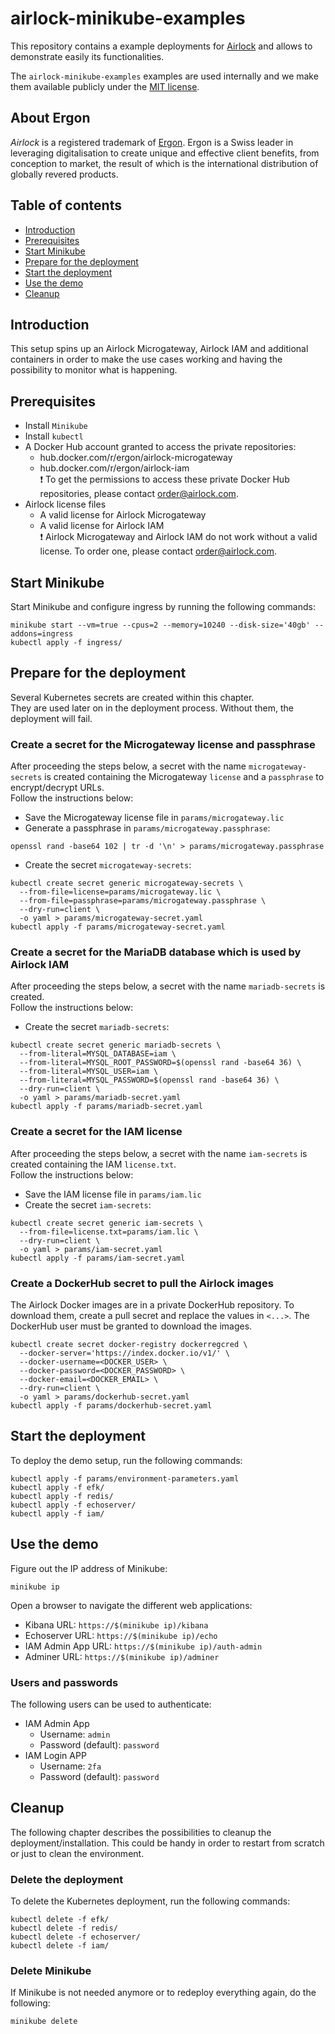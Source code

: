 # airlock-minikube-examples
This repository contains a example deployments for [Airlock](https://www.airlock.com/en/) and allows to demonstrate easily its functionalities.

The `airlock-minikube-examples` examples are used internally and we make them available publicly under the [MIT license](https://github.com/ergon/airlock-minikube-examples/blob/main/LICENSE).

## About Ergon
*Airlock* is a registered trademark of [Ergon](https://www.ergon.ch). Ergon is a Swiss leader in leveraging digitalisation to create unique and effective client benefits, from conception to market, the result of which is the international distribution of globally revered products.

## Table of contents
* [Introduction](#introduction)
* [Prerequisites](#prerequisites)
* [Start Minikube](#start-minikube)
* [Prepare for the deployment](#prepare-for-the-deployment)
* [Start the deployment](#start-the-deployment)
* [Use the demo](#use-the-demo)
* [Cleanup](#cleanup)

## Introduction
This setup spins up an Airlock Microgateway, Airlock IAM and additional containers in order to make the use cases working and having the possibility to monitor what is happening.

## Prerequisites
* Install `Minikube`
* Install `kubectl`
* A Docker Hub account granted to access the private repositories:
  * hub.docker.com/r/ergon/airlock-microgateway
  * hub.docker.com/r/ergon/airlock-iam<br>
  :exclamation: To get the permissions to access these private Docker Hub repositories, please contact order@airlock.com.
* Airlock license files
  * A valid license for Airlock Microgateway<br>
  * A valid license for Airlock IAM<br>
  :exclamation: Airlock Microgateway and Airlock IAM do not work without a valid license. To order one, please contact order@airlock.com.

## Start Minikube
Start Minikube and configure ingress by running the following commands:
```console
minikube start --vm=true --cpus=2 --memory=10240 --disk-size='40gb' --addons=ingress
kubectl apply -f ingress/
```

## Prepare for the deployment
Several Kubernetes secrets are created within this chapter.<br>
They are used later on in the deployment process. Without them, the deployment will fail.

### Create a secret for the Microgateway license and passphrase
After proceeding the steps below, a secret with the name `microgateway-secrets` is created containing the Microgateway `license` and a `passphrase` to encrypt/decrypt URLs.<br>
Follow the instructions below:
* Save the Microgateway license file in `params/microgateway.lic`
* Generate a passphrase in `params/microgateway.passphrase`:
```console
openssl rand -base64 102 | tr -d '\n' > params/microgateway.passphrase
```
* Create the secret `microgateway-secrets`:
```console
kubectl create secret generic microgateway-secrets \
  --from-file=license=params/microgateway.lic \
  --from-file=passphrase=params/microgateway.passphrase \
  --dry-run=client \
  -o yaml > params/microgateway-secret.yaml
kubectl apply -f params/microgateway-secret.yaml
```
### Create a secret for the MariaDB database which is used by Airlock IAM
After proceeding the steps below, a secret with the name `mariadb-secrets` is created.<br>
Follow the instructions below:
* Create the secret `mariadb-secrets`:
```console
kubectl create secret generic mariadb-secrets \
  --from-literal=MYSQL_DATABASE=iam \
  --from-literal=MYSQL_ROOT_PASSWORD=$(openssl rand -base64 36) \
  --from-literal=MYSQL_USER=iam \
  --from-literal=MYSQL_PASSWORD=$(openssl rand -base64 36) \
  --dry-run=client \
  -o yaml > params/mariadb-secret.yaml
kubectl apply -f params/mariadb-secret.yaml
```

### Create a secret for the IAM license
After proceeding the steps below, a secret with the name `iam-secrets` is created containing the IAM `license.txt`.<br>
Follow the instructions below:
* Save the IAM license file in `params/iam.lic`
* Create the secret `iam-secrets`:
```console
kubectl create secret generic iam-secrets \
  --from-file=license.txt=params/iam.lic \
  --dry-run=client \
  -o yaml > params/iam-secret.yaml
kubectl apply -f params/iam-secret.yaml
```

### Create a DockerHub secret to pull the Airlock images
The Airlock Docker images are in a private DockerHub repository. To download them, create a pull secret and replace the values in `<...>`. The DockerHub user must be granted to download the images.
```console
kubectl create secret docker-registry dockerregcred \
  --docker-server='https://index.docker.io/v1/' \
  --docker-username=<DOCKER_USER> \
  --docker-password=<DOCKER_PASSWORD> \
  --docker-email=<DOCKER_EMAIL> \
  --dry-run=client \
  -o yaml > params/dockerhub-secret.yaml
kubectl apply -f params/dockerhub-secret.yaml
```

## Start the deployment
To deploy the demo setup, run the following commands:
```console
kubectl apply -f params/environment-parameters.yaml
kubectl apply -f efk/
kubectl apply -f redis/
kubectl apply -f echoserver/
kubectl apply -f iam/
```

## Use the demo
Figure out the IP address of Minikube:
```console
minikube ip
```
Open a browser to navigate the different web applications:
* Kibana URL: `https://$(minikube ip)/kibana`
* Echoserver URL: `https://$(minikube ip)/echo`<br>
* IAM Admin App URL: `https://$(minikube ip)/auth-admin`<br>
* Adminer URL:  `https://$(minikube ip)/adminer`<br>

### Users and passwords
The following users can be used to authenticate:
* IAM Admin App
  * Username: `admin`
  * Password (default): `password`
* IAM Login APP
  * Username: `2fa`
  * Password (default): `password`

## Cleanup
The following chapter describes the possibilities to cleanup the deployment/installation. This could be handy in order to restart from scratch or just to clean the environment.

### Delete the deployment
To delete the Kubernetes deployment, run the following commands:
```console
kubectl delete -f efk/
kubectl delete -f redis/
kubectl delete -f echoserver/
kubectl delete -f iam/
```

### Delete Minikube
If Minikube is not needed anymore or to redeploy everything again, do the following:
```console
minikube delete
```